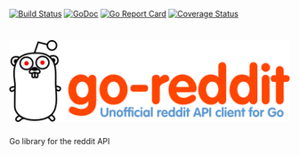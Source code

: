  [![Build Status](https://travis-ci.org/ikaros/go-reddit.svg?branch=master)](https://travis-ci.org/ikaros/go-reddit) [![GoDoc](https://godoc.org/github.com/ikaros/go-reddit/reddit?status.svg)](https://godoc.org/github.com/ikaros/go-reddit/reddit) [![Go Report Card](https://goreportcard.com/badge/github.com/ikaros/go-reddit)](https://goreportcard.com/report/github.com/ikaros/go-reddit) [![Coverage Status](https://coveralls.io/repos/github/ikaros/go-reddit/badge.svg?branch=master)](https://coveralls.io/github/ikaros/go-reddit?branch=master)
# ![go-reddit go-reddit - Unofficial reddit API client for Go](docs/static/goredditlogo_header.png "go-reddit - Unofficial reddit API client for Go")
Go library for the reddit API
